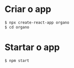 # Criar o app

```bash
$ npx create-react-app organo
$ cd organo
```
# Startar o app

```bash
$ npm start
```     
